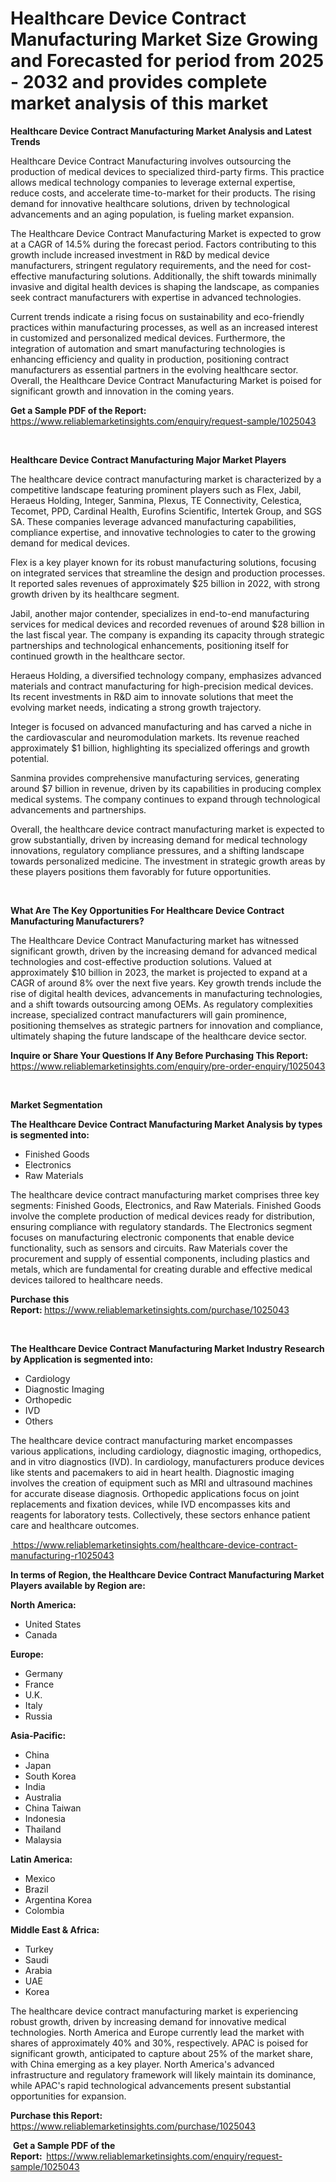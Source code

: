 <p><h1>Healthcare Device Contract Manufacturing Market Size Growing and Forecasted for period from 2025 - 2032 and provides complete market analysis of this market</h1></p><p><strong>Healthcare Device Contract Manufacturing Market Analysis and Latest Trends</strong></p>
<p><p>Healthcare Device Contract Manufacturing involves outsourcing the production of medical devices to specialized third-party firms. This practice allows medical technology companies to leverage external expertise, reduce costs, and accelerate time-to-market for their products. The rising demand for innovative healthcare solutions, driven by technological advancements and an aging population, is fueling market expansion.</p><p>The Healthcare Device Contract Manufacturing Market is expected to grow at a CAGR of 14.5% during the forecast period. Factors contributing to this growth include increased investment in R&D by medical device manufacturers, stringent regulatory requirements, and the need for cost-effective manufacturing solutions. Additionally, the shift towards minimally invasive and digital health devices is shaping the landscape, as companies seek contract manufacturers with expertise in advanced technologies.</p><p>Current trends indicate a rising focus on sustainability and eco-friendly practices within manufacturing processes, as well as an increased interest in customized and personalized medical devices. Furthermore, the integration of automation and smart manufacturing technologies is enhancing efficiency and quality in production, positioning contract manufacturers as essential partners in the evolving healthcare sector. Overall, the Healthcare Device Contract Manufacturing Market is poised for significant growth and innovation in the coming years.</p></p>
<p><strong>Get a Sample PDF of the Report:&nbsp;</strong> <a href="https://www.reliablemarketinsights.com/enquiry/request-sample/1025043?utm_campaign=3715&utm_medium=2&utm_source=Github&utm_content=ia&utm_term=18042025&utm_id=healthcare-device-contract-manufacturing">https://www.reliablemarketinsights.com/enquiry/request-sample/1025043</a></p>
<p>&nbsp;</p>
<p><strong>Healthcare Device Contract Manufacturing Major Market Players</strong></p>
<p><p>The healthcare device contract manufacturing market is characterized by a competitive landscape featuring prominent players such as Flex, Jabil, Heraeus Holding, Integer, Sanmina, Plexus, TE Connectivity, Celestica, Tecomet, PPD, Cardinal Health, Eurofins Scientific, Intertek Group, and SGS SA. These companies leverage advanced manufacturing capabilities, compliance expertise, and innovative technologies to cater to the growing demand for medical devices.</p><p>Flex is a key player known for its robust manufacturing solutions, focusing on integrated services that streamline the design and production processes. It reported sales revenues of approximately $25 billion in 2022, with strong growth driven by its healthcare segment.</p><p>Jabil, another major contender, specializes in end-to-end manufacturing services for medical devices and recorded revenues of around $28 billion in the last fiscal year. The company is expanding its capacity through strategic partnerships and technological enhancements, positioning itself for continued growth in the healthcare sector.</p><p>Heraeus Holding, a diversified technology company, emphasizes advanced materials and contract manufacturing for high-precision medical devices. Its recent investments in R&D aim to innovate solutions that meet the evolving market needs, indicating a strong growth trajectory.</p><p>Integer is focused on advanced manufacturing and has carved a niche in the cardiovascular and neuromodulation markets. Its revenue reached approximately $1 billion, highlighting its specialized offerings and growth potential.</p><p>Sanmina provides comprehensive manufacturing services, generating around $7 billion in revenue, driven by its capabilities in producing complex medical systems. The company continues to expand through technological advancements and partnerships.</p><p>Overall, the healthcare device contract manufacturing market is expected to grow substantially, driven by increasing demand for medical technology innovations, regulatory compliance pressures, and a shifting landscape towards personalized medicine. The investment in strategic growth areas by these players positions them favorably for future opportunities.</p></p>
<p>&nbsp;</p>
<p><strong>What Are The Key Opportunities For Healthcare Device Contract Manufacturing Manufacturers?</strong></p>
<p><p>The Healthcare Device Contract Manufacturing market has witnessed significant growth, driven by the increasing demand for advanced medical technologies and cost-effective production solutions. Valued at approximately $10 billion in 2023, the market is projected to expand at a CAGR of around 8% over the next five years. Key growth trends include the rise of digital health devices, advancements in manufacturing technologies, and a shift towards outsourcing among OEMs. As regulatory complexities increase, specialized contract manufacturers will gain prominence, positioning themselves as strategic partners for innovation and compliance, ultimately shaping the future landscape of the healthcare device sector.</p></p>
<p><strong>Inquire or Share Your Questions If Any Before Purchasing This Report:</strong> <a href="https://www.reliablemarketinsights.com/enquiry/pre-order-enquiry/1025043?utm_campaign=3715&utm_medium=2&utm_source=Github&utm_content=ia&utm_term=18042025&utm_id=healthcare-device-contract-manufacturing">https://www.reliablemarketinsights.com/enquiry/pre-order-enquiry/1025043</a></p>
<p>&nbsp;</p>
<p><strong>Market Segmentation</strong></p>
<p><strong>The Healthcare Device Contract Manufacturing Market Analysis by types is segmented into:</strong></p>
<p><ul><li>Finished Goods</li><li>Electronics</li><li>Raw Materials</li></ul></p>
<p><p>The healthcare device contract manufacturing market comprises three key segments: Finished Goods, Electronics, and Raw Materials. Finished Goods involve the complete production of medical devices ready for distribution, ensuring compliance with regulatory standards. The Electronics segment focuses on manufacturing electronic components that enable device functionality, such as sensors and circuits. Raw Materials cover the procurement and supply of essential components, including plastics and metals, which are fundamental for creating durable and effective medical devices tailored to healthcare needs.</p></p>
<p><strong>Purchase this Report:&nbsp;</strong><a href="https://www.reliablemarketinsights.com/purchase/1025043?utm_campaign=3715&utm_medium=2&utm_source=Github&utm_content=ia&utm_term=18042025&utm_id=healthcare-device-contract-manufacturing">https://www.reliablemarketinsights.com/purchase/1025043</a></p>
<p>&nbsp;</p>
<p><strong>The Healthcare Device Contract Manufacturing Market Industry Research by Application is segmented into:</strong></p>
<p><ul><li>Cardiology</li><li>Diagnostic Imaging</li><li>Orthopedic</li><li>IVD</li><li>Others</li></ul></p>
<p><p>The healthcare device contract manufacturing market encompasses various applications, including cardiology, diagnostic imaging, orthopedics, and in vitro diagnostics (IVD). In cardiology, manufacturers produce devices like stents and pacemakers to aid in heart health. Diagnostic imaging involves the creation of equipment such as MRI and ultrasound machines for accurate disease diagnosis. Orthopedic applications focus on joint replacements and fixation devices, while IVD encompasses kits and reagents for laboratory tests. Collectively, these sectors enhance patient care and healthcare outcomes.</p></p>
<p><a href="https://www.reliablemarketinsights.com/healthcare-device-contract-manufacturing-r1025043?utm_campaign=3715&utm_medium=2&utm_source=Github&utm_content=ia&utm_term=18042025&utm_id=healthcare-device-contract-manufacturing">&nbsp;https://www.reliablemarketinsights.com/healthcare-device-contract-manufacturing-r1025043</a></p>
<p><strong>In terms of Region, the Healthcare Device Contract Manufacturing Market Players available by Region are:</strong></p>
<p>
    <p> <strong> North America: </strong>
        <ul>
            <li>United States</li>
            <li>Canada</li>
        </ul>
        </p> 
    <p> <strong> Europe: </strong>
        <ul>
            <li>Germany</li>
            <li>France</li>
            <li>U.K.</li>
            <li>Italy</li>
            <li>Russia</li>
        </ul>
        </p> 
    <p> <strong> Asia-Pacific: </strong>
        <ul>
            <li>China</li>
            <li>Japan</li>
            <li>South Korea</li>
            <li>India</li>
            <li>Australia</li>
            <li>China Taiwan</li>
            <li>Indonesia</li>
            <li>Thailand</li>
            <li>Malaysia</li>
        </ul>
        </p> 
    <p> <strong> Latin America: </strong>
        <ul>
            <li>Mexico</li>
            <li>Brazil</li>
            <li>Argentina Korea</li>
            <li>Colombia</li>
        </ul>
        </p> 
    <p> <strong> Middle East & Africa: </strong>
        <ul>
            <li>Turkey</li>
            <li>Saudi</li>
            <li>Arabia</li>
            <li>UAE</li>
            <li>Korea</li>
        </ul>
    </p>
    </p>
<p><p>The healthcare device contract manufacturing market is experiencing robust growth, driven by increasing demand for innovative medical technologies. North America and Europe currently lead the market with shares of approximately 40% and 30%, respectively. APAC is poised for significant growth, anticipated to capture about 25% of the market share, with China emerging as a key player. North America's advanced infrastructure and regulatory framework will likely maintain its dominance, while APAC's rapid technological advancements present substantial opportunities for expansion.</p></p>
<p><strong>Purchase this Report: </strong><a href="https://www.reliablemarketinsights.com/purchase/1025043?utm_campaign=3715&utm_medium=2&utm_source=Github&utm_content=ia&utm_term=18042025&utm_id=healthcare-device-contract-manufacturing">https://www.reliablemarketinsights.com/purchase/1025043</a></p>
<p>&nbsp;<strong>Get a Sample PDF of the Report:&nbsp;&nbsp;</strong><a href="https://www.reliablemarketinsights.com/enquiry/request-sample/1025043?utm_campaign=3715&utm_medium=2&utm_source=Github&utm_content=ia&utm_term=18042025&utm_id=healthcare-device-contract-manufacturing">https://www.reliablemarketinsights.com/enquiry/request-sample/1025043</a></p>
<p><strong></strong></p>
<p><p></p><p></p><p></p></p>